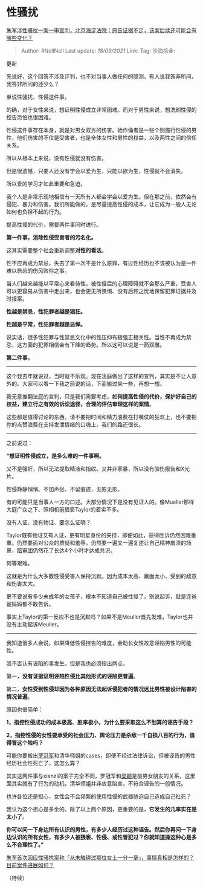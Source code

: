 # 性骚扰
[朱军涉性骚扰一案一审宣判，北京海淀法院：原告证据不足，该案后续还可能会有哪些变化？](https://www.zhihu.com/question/486957451/answer/2122659118)

> Author: #NellNell
> Last update: *18/09/2021*
> Link:
> Tag:
> 沙海拾金:

更新

先说好，这个回答不涉及评判，也不对当事人做任何的臆测。有人说我答非所问，我答非所问的还少么？

单说性骚扰、性侵这件事。

的确，对于女性来说，想证明性侵成立非常困难。而对于男性来说，想洗刷性侵的控告恐怕也很困难。

性侵这件事存在本身，就是对男女双方的伤害。始作俑者是一些个别施行性侵的男性，他们伤害的不仅是受害者，也是全体女性和男性的权益，以及两性之间的信任关系。

所以从根本上来说，没有性侵就没有伤害。

但是很遗憾，只要人还没有学会以爱为生，只能以欲为生，性侵就不会消失。

所以爱的学习才如此重要和急迫。

我个人是非常乐观地相信有一天所有人都会学会以爱为生。但在那之前，依然会有侵犯、暴力和伤害。我们所能做的，是尽量提高性侵的成本，让它成为一般人无论如何也负担不起的行为。

提高性侵的代价，需要两件事同时进行。

**第一件事，消除性侵受害者的污名化。**

这其实需要整个社会重新调整**对性的看法**。

性不应再成为禁忌，失去了第一次不是什么原罪，有过性经历也不该被认为是一件难以启齿的伤风败俗之事。

当人们越来越能以平常心来看待性，被性侵后的心理障碍就不会那么严重，受害人可以更容易从伤害中走出来，也会更无所畏惧、没有后顾之忧地保留犯罪证据并及时报案。

**性越是禁忌，性犯罪者越是猖狂。**

**性越是平常，性犯罪者越是忌惮。**

说实话，很多性犯罪与性禁忌文化中的性压抑有极强正相关性。当性不再成为禁忌，这方面的犯罪相信会有下降的趋势。所以这可以说是一箭双雕。

**第二件事，**

---

这个我去年就说过，当时就不乐观。现在法庭做出了这样的宣判，其实是不让人意外的。大家可以看一下我之前说的话，下面搬过来一些，再想一想。

我无意推翻法庭的宣判，只是我们需要考虑，**如何提高性侵的代价，保护好自己的权益，建立行之有效的诉讼途径，合理的评估审理这样的案情**。

这些都是值得讨论的东西，请不要把时间和精力浪费在打嘴仗的狂欢上，也不要把你的点赞浪费在支持发泄情绪的口嗨上，我们的路还很长。

---

之前说过：

**“想证明性侵成立，是多么难的一件事啊。**

又不是强奸，所以无法提取精液和指纹。又并非家暴，所以没有验伤报告和X光片。

性侵静静悄悄、不加声张、不留痕迹，无影无形。

有的可能只是当事人一方的口述。大部分情况下是没有见证人的。像Mueller那样大庭广众之下、照相机前猥亵Taylor的着实不多。

没有人证、没有物证、要怎么证明？

Taylor既有物证又有人证，更有明星身份的夹持，即便如此，获得胜诉仍然困难重重。仍然要面对公众的质疑和羞辱，仍然要一遍又一遍复述让自己精神崩溃的场景，[陪审团](https://www.zhihu.com/search?q=%E9%99%AA%E5%AE%A1%E5%9B%A2&search_source=Entity&hybrid_search_source=Entity&hybrid_search_extra=%7B%22sourceType%22%3A%22answer%22%2C%22sourceId%22%3A1642891453%7D)仍然花了长达4个小时才达成共识。

何等艰难。

这就是为什么大多数性侵受害人保持沉默。因为成本太高、赢面太小、受到的敌意和伤害太大。

更不要说有多少未成年的女孩子，根本不知道自己被性侵了，别说起诉，就是连爸爸妈妈都不敢告诉。

事实上Taylor的第一反应不也是沉默吗？如果不是Meuller首先发难，Taylor也并没有主动起诉Meuller。

---

我知道很多人会说，如果降低性侵控告的难度，会助长女性故意诬陷男性的可能性。

我不否认有诬陷的事发生。但是我也必须指出两点，

第一，**没有证据证明诬陷性侵比其他形式的诬陷更普遍**。

第二，**女性受到性侵却因为各种原因无法起诉侵犯者的情况远比男性被设计陷害的情况普遍**。

原因也很简单：

**1，指控性侵成功的成本极高、胜率极小，为什么要采取这么不划算的诬告手段？**

**2，指控性侵的女性要承受的社会压力、舆论压力是杀敌一千自损八百的行为，值得冒这个险吗？**

可能你要搬出[罗冠军](https://www.zhihu.com/search?q=%E7%BD%97%E5%86%A0%E5%86%9B&search_source=Entity&hybrid_search_source=Entity&hybrid_search_extra=%7B%22sourceType%22%3A%22answer%22%2C%22sourceId%22%3A1642891453%7D)和清华师姐的cases，即便不经过法律诉讼，但被诬告的男性经历社会性死亡了，这怎么算？

其实这两件事与xianzi的案子完全不同，罗冠军和[梁颖](https://www.zhihu.com/search?q=%E6%A2%81%E9%A2%96&search_source=Entity&hybrid_search_source=Entity&hybrid_search_extra=%7B%22sourceType%22%3A%22answer%22%2C%22sourceId%22%3A1642891453%7D)是前男女朋友的关系，这里面其实就有了行为的动机。清华师姐并非故意陷害，不符合诬告的一般情况。

也许各位还是担心，女性会不会频繁的使用性侵的武器胁迫自己造成自己社死？

我认为这个担心是多余的。除了以上两个原因，更重要的是，**它发生的几率实在是太小了**。

**你可以问一下身边所有认识的男性，有多少人经历过这种诬告。然后你再问一下身边认识的所有女性，有多少人被猥亵、性侵、或性冒犯过？你就知道操这种心是多么不合理性了。”**

[朱军首次回应性骚扰案称「从未触碰过那位女士一分一毫」，事情真相是怎样的？目前案件进展如何？](https://www.zhihu.com/question/435933687/answer/1642891453)

（待续）
